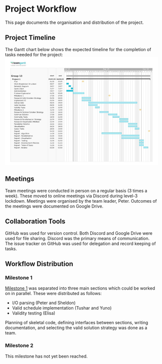 # Project Workflow
This page documents the organisation and distribution of the project.
## Project Timeline
The Gantt chart below shows the expected timeline for the completion of
tasks needed for the project:
 ![](images\Gantt_Chart.jpg)
 
## Meetings
Team meetings were conducted in person on a regular basis (3 times a week). 
These moved to online meetings via Discord during level-3 lockdown.
Meetings were organised by the team leader, Peter.
Outcomes of the meetings were documented on Google Drive.

## Collaboration Tools
GitHub was used for version control.
Both Discord and Google Drive were used for file sharing.
Discord was the primary means of communication.
The issue tracker on GitHub was used for delegation and record keeping of tasks.

## Workflow Distribution
### Milestone 1
[Milestone 1](Milestone1.md) was separated into three main sections which could be
worked on in parallel. These were distributed as follows:
- I/O parsing (Peter and Sheldon)
- Valid schedule implementation (Tushar and Yuno)
- Validity testing (Elisa)

Planning of skeletal code, defining interfaces between sections, writing documentation, 
and selecting the valid solution strategy was done as a team.

### Milestone 2
This milestone has not yet been reached.
